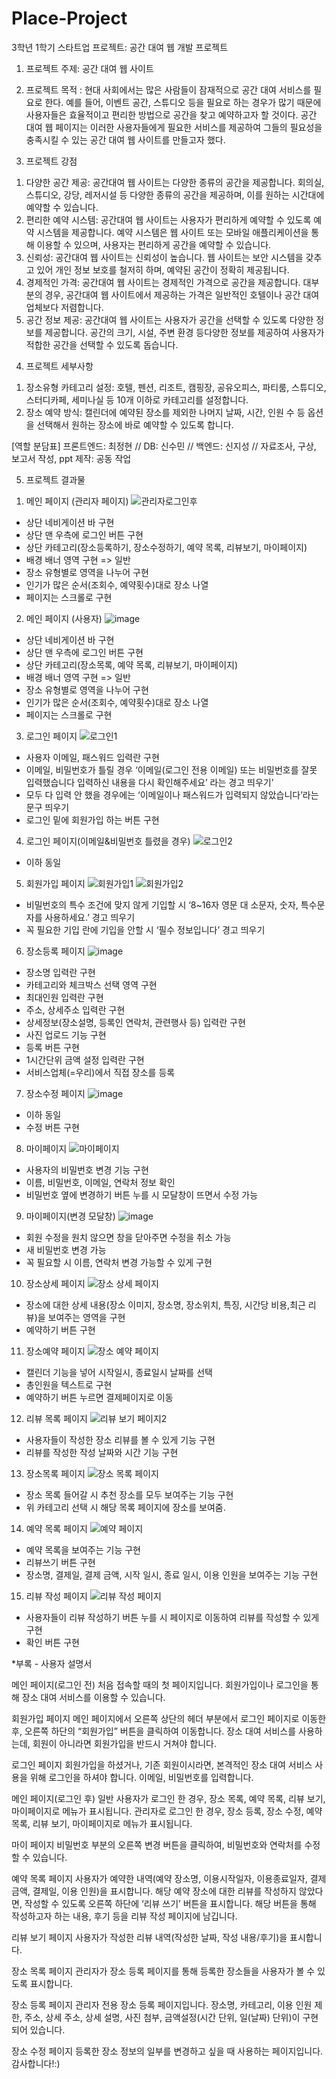 # Place-Project
3학년 1학기 스타트업 프로젝트: 
공간 대여 웹 개발 프로젝트

1. 프로젝트 주제: 공간 대여 웹 사이트

2. 프로젝트 목적
: 현대 사회에서는 많은 사람들이 잠재적으로 공간 대여 서비스를 필요로 한다. 예를
들어, 이벤트 공간, 스튜디오 등을 필요로 하는 경우가 많기 때문에 사용자들은
효율적이고 편리한 방법으로 공간을 찾고 예약하고자 할 것이다. 공간 대여 웹 페이지는
이러한 사용자들에게 필요한 서비스를 제공하여 그들의 필요성을 충족시킬 수 있는
공간 대여 웹 사이트를 만들고자 했다.

3. 프로젝트 강점
  1) 다양한 공간 제공: 공간대여 웹 사이트는 다양한 종류의 공간을 제공합니다.
회의실, 스튜디오, 강당, 레저시설 등 다양한 종류의 공간을 제공하며, 이를 원하는 시간대에 예약할 수 있습니다.
  2) 편리한 예약 시스템: 공간대여 웹 사이트는 사용자가 편리하게 예약할 수 있도록 예약 시스템을 제공합니다.
예약 시스템은 웹 사이트 또는 모바일 애플리케이션을 통해 이용할 수 있으며, 사용자는 편리하게 공간을 예약할 수 있습니다.
  3) 신뢰성: 공간대여 웹 사이트는 신뢰성이 높습니다. 웹 사이트는 보안 시스템을 갖추고 있어 개인 정보 보호를 철저히 하며, 예약된 공간이 정확히 제공됩니다.
  4) 경제적인 가격: 공간대여 웹 사이트는 경제적인 가격으로 공간을 제공합니다.
대부분의 경우, 공간대여 웹 사이트에서 제공하는 가격은 일반적인 호텔이나 공간 대여 업체보다 저렴합니다.
  5) 공간 정보 제공: 공간대여 웹 사이트는 사용자가 공간을 선택할 수 있도록 다양한 정보를 제공합니다.
공간의 크기, 시설, 주변 환경 등다양한 정보를 제공하여 사용자가 적합한 공간을 선택할 수 있도록 돕습니다.

4. 프로젝트 세부사항
  1) 장소유형 카테고리 설정:
호텔, 펜션, 리조트, 캠핑장, 공유오피스, 파티룸, 스튜디오, 스터디카페, 세미나실 등 10개 이하로 카테고리를 설정합니다.
  2) 장소 예약 방식:
캘린더에 예약된 장소를 제외한 나머지 날짜, 시간, 인원 수 등 옵션을 선택해서 원하는 장소에 바로 예약할 수 있도록 합니다.

[역할 분담표]
프론트엔드: 최정현 //
DB: 신수민 // 
백엔드: 신지성 //
자료조사, 구상, 보고서 작성, ppt 제작: 공동 작업

5. 프로젝트 결과물
 
 1) 메인 페이지 (관리자 페이지)
  ![관리자로그인후](https://github.com/StarlightSSM/Place-Project/assets/87637645/4ac570e6-9b10-4d52-8322-ed240e3df77b)

  - 상단 네비게이션 바 구현
  - 상단 맨 우측에 로그인 버튼 구현
  - 상단 카테고리(장소등록하기, 장소수정하기, 예약 목록, 리뷰보기, 마이페이지)
  - 배경 배너 영역 구현 => 일반 
  - 장소 유형별로 영역을 나누어 구현
  - 인기가 많은 순서(조회수, 예약횟수)대로 장소 나열
  - 페이지는 스크롤로 구현

 2) 메인 페이지 (사용자)
  ![image](https://github.com/StarlightSSM/Place-Project/assets/87637645/9cf436b0-6ffb-43c0-ac4f-2e3681eaab12)

  - 상단 네비게이션 바 구현
  - 상단 맨 우측에 로그인 버튼 구현
  - 상단 카테고리(장소목록, 예약 목록, 리뷰보기, 마이페이지)
  - 배경 배너 영역 구현 => 일반 
  - 장소 유형별로 영역을 나누어 구현
  - 인기가 많은 순서(조회수, 예약횟수)대로 장소 나열
  - 페이지는 스크롤로 구현

 3) 로그인 페이지
   ![로그인1](https://github.com/StarlightSSM/Place-Project/assets/87637645/d2bc4a86-3a6a-410c-9875-8fc0c6b53acd)

  - 사용자 이메일, 패스워드 입력란 구현
  - 이메일, 비밀번호가 틀릴 경우 ‘이메일(로그인 전용 이메일) 또는 비밀번호를 잘못 입력했습니다 입력하신 내용을 다시 확인해주세요’
    라는 경고 띄우기’
  - 모두 다 입력 안 했을 경우에는 ‘이메일이나 패스워드가 입력되지 않았습니다’라는 문구 띄우기
  - 로그인 밑에 회원가입 하는 버튼 구현

 4) 로그인 페이지(이메일&비밀번호 틀렸을 경우)
   ![로그인2](https://github.com/StarlightSSM/Place-Project/assets/87637645/aeeefdf8-9612-4353-9e95-a573d86502ca)

  - 이하 동일

 5) 회원가입 페이지
   ![회원가입1](https://github.com/StarlightSSM/Place-Project/assets/87637645/8d9b143c-1e30-4d99-a36b-8be9125cbb1b)
   ![회원가입2](https://github.com/StarlightSSM/Place-Project/assets/87637645/9773599c-7965-427a-b1d2-00314182b328)

  - 비밀번호의 특수 조건에 맞지 않게 기입할 시 ‘8~16자 영문 대 소문자, 숫자, 특수문자를 사용하세요.’ 경고 띄우기
  - 꼭 필요한 기입 란에 기입을 안할 시 ‘필수 정보입니다’ 경고 띄우기

 6) 장소등록 페이지
  ![image](https://github.com/StarlightSSM/Place-Project/assets/87637645/134c07ab-97b2-488e-a282-5d3f5170d099)

  - 장소명 입력란 구현
  - 카테고리와 체크박스 선택 영역 구현
  - 최대인원 입력란 구현
  - 주소, 상세주소 입력란 구현
  - 상세정보(장소설명, 등록인 연락처, 관련행사 등) 입력란 구현
  - 사진 업로드 기능 구현
  - 등록 버튼 구현
  - 1시간단위 금액 설정 입력란 구현
  - 서비스업체(=우리)에서 직접 장소를 등록

 7) 장소수정 페이지
    ![image](https://github.com/StarlightSSM/Place-Project/assets/87637645/abc78edf-9179-4ced-bacc-5d8197b2c720)

  - 이하 동일
  - 수정 버튼 구현

 8) 마이페이지
    ![마이페이지](https://github.com/StarlightSSM/Place-Project/assets/87637645/2b6abea2-36eb-42a1-ae0f-ddebbd1b7532)

  - 사용자의 비밀번호 변경 기능 구현
  - 이름, 비밀번호, 이메일, 연락처 정보 확인
  - 비밀번호 옆에 변경하기 버튼 누를 시 모달창이 뜨면서  수정 가능

 9) 마이페이지(변경 모달창)
    ![image](https://github.com/StarlightSSM/Place-Project/assets/87637645/5a7a9edb-597a-4a4d-807a-109c47ffd561)

  - 회원 수정을 원치 않으면 창을 닫아주면 수정을 취소 가능
  - 새 비밀번호 변경 가능
  - 꼭 필요할 시 이름, 연락처 변경 가능할 수 있게 구현

 10) 장소상세 페이지
    ![장소 상세 페이지](https://github.com/StarlightSSM/Place-Project/assets/87637645/e910ff56-2cbe-4bc5-9c83-4fd7451ccd33)

  - 장소에 대한 상세 내용(장소 이미지, 장소명, 장소위치, 특징, 시간당 비용,최근 리뷰)을 보여주는 영역을 구현
  - 예약하기 버튼 구현

 11) 장소예약 페이지
    ![장소 예약 페이지](https://github.com/StarlightSSM/Place-Project/assets/87637645/5b8839e5-423b-45f0-8d72-93520254a452)

  - 캘린더 기능을 넣어 시작일시, 종료일시 날짜를 선택
  - 총인원을 텍스트로 구현
  - 예약하기 버튼 누르면 결제페이지로 이동

 12) 리뷰 목록 페이지
    ![리뷰 보기 페이지2](https://github.com/StarlightSSM/Place-Project/assets/87637645/f95a8dd4-8aba-4964-a511-5030cd1eaa4b)

  - 사용자들이 작성한 장소 리뷰를 볼 수 있게 기능 구현
  - 리뷰를 작성한 작성 날짜와 시간 기능 구현

 13) 장소목록 페이지
    ![장소 목록 페이지](https://github.com/StarlightSSM/Place-Project/assets/87637645/dc9abba5-94b1-469c-bd4f-eb5e27268d7d)

  - 장소 목록 들어갈 시 추천 장소를 모두 보여주는 기능 구현
  - 위 카테고리 선택 시 해당 목록 페이지에 장소를 보여줌.

 14) 예약 목록 페이지
    ![예약 페이지](https://github.com/StarlightSSM/Place-Project/assets/87637645/005a30ec-680c-4ab8-8812-e35f16a2eb16)

  - 예약 목록을 보여주는 기능 구현
  - 리뷰쓰기 버튼 구현
  - 장소명, 결제일, 결제 금액, 시작 일시, 종료 일시, 이용 인원을 보여주는 기능 구현

 15) 리뷰 작성 페이지
    ![리뷰 작성 페이지](https://github.com/StarlightSSM/Place-Project/assets/87637645/caf42f70-cdbc-47c6-9e28-e4cddd29c758)

  - 사용자들이 리뷰 작성하기 버튼 누를 시 페이지로 이동하여 리뷰를 작성할 수 있게 구현 
  - 확인 버튼 구현



*부록 - 사용자 설명서

메인 페이지(로그인 전)
처음 접속할 때의 첫 페이지입니다.
회원가입이나 로그인을 통해 장소 대여 서비스를 이용할 수 있습니다.

회원가입 페이지
메인 페이지에서 오른쪽 상단의 헤더 부분에서 로그인 페이지로 이동한 후, 오른쪽 하단의 “회원가입” 버튼을 클릭하여 이동합니다.
장소 대여 서비스를 사용하는데, 회원이 아니라면 회원가입을 반드시 거쳐야 합니다.

로그인 페이지
회원가입을 하셨거나, 기존 회원이시라면, 본격적인 장소 대여 서비스 사용을 위해
로그인을 하셔야 합니다.
이메일, 비밀번호를 입력합니다.

메인 페이지(로그인 후)
일반 사용자가 로그인 한 경우, 장소 목록, 예약 목록, 리뷰 보기, 마이페이지로 메뉴가 표시됩니다.
관리자로 로그인 한 경우, 장소 등록, 장소 수정, 예약 목록, 리뷰 보기, 마이페이지로 메뉴가 표시됩니다.

마이 페이지
비밀번호 부분의 오른쪽 변경 버튼을 클릭하여, 비밀번호와 연락처를 수정할 수 있습니다.

예약 목록 페이지
사용자가 예약한 내역(예약 장소명, 이용시작일자, 이용종료일자, 결제금액, 결제일, 이용 인원)을 표시합니다.
해당 예약 장소에 대한 리뷰를 작성하지 않았다면, 작성할 수 있도록 오른쪽 하단에 ‘리뷰 쓰기’ 버튼을 표시합니다.
해당 버튼을 통해 작성하고자 하는 내용, 후기 등을 리뷰 작성 페이지에 남깁니다.

리뷰 보기 페이지
사용자가 작성한 리뷰 내역(작성한 날짜, 작성 내용/후기)을 표시합니다.

장소 목록 페이지
관리자가 장소 등록 페이지를 통해 등록한 장소들을 사용자가 볼 수 있도록 표시합니다.

장소 등록 페이지
관리자 전용 장소 등록 페이지입니다.
장소명, 카테고리, 이용 인원 제한, 주소, 상세 주소, 상세 설명, 사진 첨부, 금액설정(시간 단위, 일(날짜) 단위)이 구현되어 있습니다.

장소 수정 페이지
등록한 장소 정보의 일부를 변경하고 싶을 때 사용하는 페이지입니다.
감사합니다!:)
